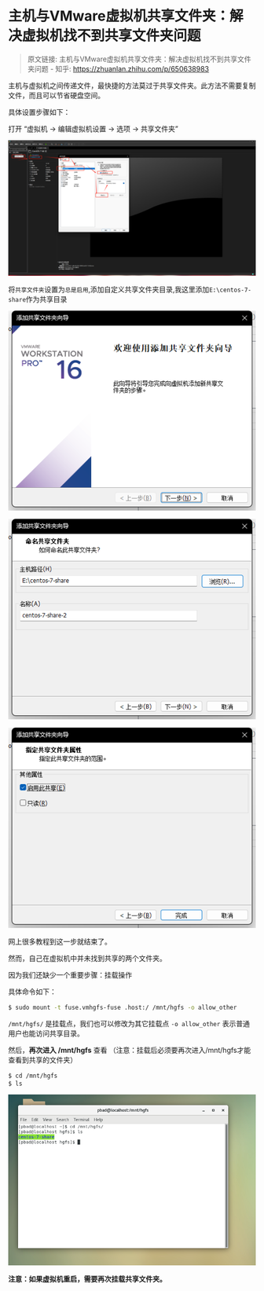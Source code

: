 # 主机与VMware虚拟机共享文件夹：解决虚拟机找不到共享文件夹问题

> 原文链接: 主机与VMware虚拟机共享文件夹：解决虚拟机找不到共享文件夹问题 - 知乎: https://zhuanlan.zhihu.com/p/650638983

主机与虚拟机之间传递文件，最快捷的方法莫过于共享文件夹。此方法不需要复制文件，而且可以节省硬盘空间。

具体设置步骤如下：

打开 “虚拟机 -> 编辑虚拟机设置 -> 选项 -> 共享文件夹”

![img](%E4%B8%BB%E6%9C%BA%E4%B8%8EVMware%E8%99%9A%E6%8B%9F%E6%9C%BA%E5%85%B1%E4%BA%AB%E6%96%87%E4%BB%B6%E5%A4%B9%EF%BC%9A%E8%A7%A3%E5%86%B3%E8%99%9A%E6%8B%9F%E6%9C%BA%E6%89%BE%E4%B8%8D%E5%88%B0%E5%85%B1%E4%BA%AB%E6%96%87%E4%BB%B6%E5%A4%B9%E9%97%AE%E9%A2%98.assets/1713798590442-fb918af4-fde0-4b82-94b7-75c64e999498.png)

将`共享文件夹`设置为`总是启用`,添加自定义共享文件夹目录,我这里添加`E:\centos-7-share`作为共享目录

![img](%E4%B8%BB%E6%9C%BA%E4%B8%8EVMware%E8%99%9A%E6%8B%9F%E6%9C%BA%E5%85%B1%E4%BA%AB%E6%96%87%E4%BB%B6%E5%A4%B9%EF%BC%9A%E8%A7%A3%E5%86%B3%E8%99%9A%E6%8B%9F%E6%9C%BA%E6%89%BE%E4%B8%8D%E5%88%B0%E5%85%B1%E4%BA%AB%E6%96%87%E4%BB%B6%E5%A4%B9%E9%97%AE%E9%A2%98.assets/1713798718178-a35300f3-7fb2-4bcc-a90a-86bf3cb199ab.png)

![img](%E4%B8%BB%E6%9C%BA%E4%B8%8EVMware%E8%99%9A%E6%8B%9F%E6%9C%BA%E5%85%B1%E4%BA%AB%E6%96%87%E4%BB%B6%E5%A4%B9%EF%BC%9A%E8%A7%A3%E5%86%B3%E8%99%9A%E6%8B%9F%E6%9C%BA%E6%89%BE%E4%B8%8D%E5%88%B0%E5%85%B1%E4%BA%AB%E6%96%87%E4%BB%B6%E5%A4%B9%E9%97%AE%E9%A2%98.assets/1713798712133-b0a9eb37-cbbd-499a-98d5-7bd476f620f5.png)

![img](%E4%B8%BB%E6%9C%BA%E4%B8%8EVMware%E8%99%9A%E6%8B%9F%E6%9C%BA%E5%85%B1%E4%BA%AB%E6%96%87%E4%BB%B6%E5%A4%B9%EF%BC%9A%E8%A7%A3%E5%86%B3%E8%99%9A%E6%8B%9F%E6%9C%BA%E6%89%BE%E4%B8%8D%E5%88%B0%E5%85%B1%E4%BA%AB%E6%96%87%E4%BB%B6%E5%A4%B9%E9%97%AE%E9%A2%98.assets/1713798725196-0a37f279-73c6-41df-a1fb-86ed0d161b85.png)

网上很多教程到这一步就结束了。

然而，自己在虚拟机中并未找到共享的两个文件夹。

因为我们还缺少一个重要步骤：挂载操作

具体命令如下：

```bash
$ sudo mount -t fuse.vmhgfs-fuse .host:/ /mnt/hgfs -o allow_other
```

`/mnt/hgfs/` 是挂载点，我们也可以修改为其它挂载点
`-o allow_other` 表示普通用户也能访问共享目录。

然后，**再次进入 /mnt/hgfs** 查看 （注意：挂载后必须要再次进入/mnt/hgfs才能查看到共享的文件夹）

```bash
$ cd /mnt/hgfs
$ ls
```

![img](%E4%B8%BB%E6%9C%BA%E4%B8%8EVMware%E8%99%9A%E6%8B%9F%E6%9C%BA%E5%85%B1%E4%BA%AB%E6%96%87%E4%BB%B6%E5%A4%B9%EF%BC%9A%E8%A7%A3%E5%86%B3%E8%99%9A%E6%8B%9F%E6%9C%BA%E6%89%BE%E4%B8%8D%E5%88%B0%E5%85%B1%E4%BA%AB%E6%96%87%E4%BB%B6%E5%A4%B9%E9%97%AE%E9%A2%98.assets/1713798917497-feb04871-3529-43dd-b375-14406cecb830.png)

**注意：如果虚拟机重启，需要再次挂载共享文件夹。**